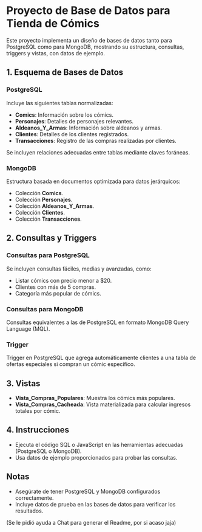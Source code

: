 # Proyecto de Base de Datos para Tienda de Cómics

Este proyecto implementa un diseño de bases de datos tanto para PostgreSQL como para MongoDB, mostrando su estructura, consultas, triggers y vistas, con datos de ejemplo.

## **1. Esquema de Bases de Datos**

### **PostgreSQL**
Incluye las siguientes tablas normalizadas:
- **Comics**: Información sobre los cómics.
- **Personajes**: Detalles de personajes relevantes.
- **Aldeanos_Y_Armas**: Información sobre aldeanos y armas.
- **Clientes**: Detalles de los clientes registrados.
- **Transacciones**: Registro de las compras realizadas por clientes.

Se incluyen relaciones adecuadas entre tablas mediante claves foráneas.

### **MongoDB**
Estructura basada en documentos optimizada para datos jerárquicos:
- Colección **Comics**.
- Colección **Personajes**.
- Colección **Aldeanos_Y_Armas**.
- Colección **Clientes**.
- Colección **Transacciones**.

## **2. Consultas y Triggers**

### **Consultas para PostgreSQL**
Se incluyen consultas fáciles, medias y avanzadas, como:
- Listar cómics con precio menor a $20.
- Clientes con más de 5 compras.
- Categoría más popular de cómics.

### **Consultas para MongoDB**
Consultas equivalentes a las de PostgreSQL en formato MongoDB Query Language (MQL).

### **Trigger**
Trigger en PostgreSQL que agrega automáticamente clientes a una tabla de ofertas especiales si compran un cómic específico.

## **3. Vistas**
- **Vista_Compras_Populares**: Muestra los cómics más populares.
- **Vista_Compras_Cacheada**: Vista materializada para calcular ingresos totales por cómic.

## **4. Instrucciones**
- Ejecuta el código SQL o JavaScript en las herramientas adecuadas (PostgreSQL o MongoDB).
- Usa datos de ejemplo proporcionados para probar las consultas.

## **Notas**
- Asegúrate de tener PostgreSQL y MongoDB configurados correctamente.
- Incluye datos de prueba en las bases de datos para verificar los resultados.

(Se le pidió ayuda a Chat para generar el Readme, por si acaso jaja)